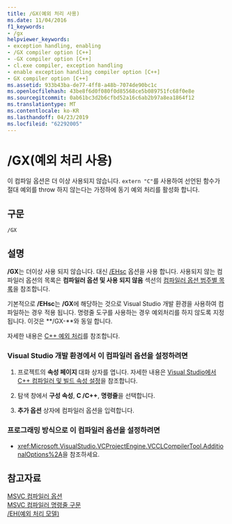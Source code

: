 ```yaml
---
title: /GX(예외 처리 사용)
ms.date: 11/04/2016
f1_keywords:
- /gx
helpviewer_keywords:
- exception handling, enabling
- /GX compiler option [C++]
- -GX compiler option [C++]
- cl.exe compiler, exception handling
- enable exception handling compiler option [C++]
- GX compiler option [C++]
ms.assetid: 933b43ba-de77-4ff8-a48b-7074de90bc1c
ms.openlocfilehash: 43be8f6d0f080f0d85568ce5b089751fc68f0e8e
ms.sourcegitcommit: 0ab61bc3d2b6cfbd52a16c6ab2b97a8ea1864f12
ms.translationtype: MT
ms.contentlocale: ko-KR
ms.lasthandoff: 04/23/2019
ms.locfileid: "62292005"
---
```

# <a name="gx-enable-exception-handling"></a>/GX(예외 처리 사용)

이 컴파일 옵션은 더 이상 사용되지 않습니다. `extern "C"`를 사용하여 선언된 함수가 절대 예외를 throw 하지 않는다는 가정하에 동기 예외 처리를 활성화 합니다.

## <a name="syntax"></a>구문

```
/GX
```

## <a name="remarks"></a>설명

**/GX**는 더이상 사용 되지 않습니다. 대신 [/EHsc](eh-exception-handling-model.md) 옵션을 사용 합니다. 사용되지 않는 컴파일러 옵션의 목록은 **컴파일러 옵션 및 사용 되지 않음** 섹션의 [컴파일러 옵션 범주별 목록](compiler-options-listed-by-category.md)을 참조합니다.

기본적으로 **/EHsc**는 **/GX**에 해당하는 것으로 Visual Studio 개발 환경을 사용하여 컴파일하는 경우 적용 됩니다. 명령줄 도구를 사용하는 경우 예외처리를 하지 않도록 지정 됩니다. 이것은 **/GX-**와 동일 합니다.

자세한 내용은 [ C++ 예외 처리](../../cpp/cpp-exception-handling.md)를 참조합니다.

### <a name="to-set-this-compiler-option-in-the-visual-studio-development-environment"></a>Visual Studio 개발 환경에서 이 컴파일러 옵션을 설정하려면

1. 프로젝트의 **속성 페이지** 대화 상자를 엽니다. 자세한 내용은 [Visual Studio에서 C++ 컴파일러 및 빌드 속성 설정](../working-with-project-properties.md)을 참조합니다.

1. 탐색 창에서 **구성 속성**, **C /C++**, **명령줄**을 선택합니다.

1. **추가 옵션** 상자에 컴파일러 옵션을 입력합니다.

### <a name="to-set-this-compiler-option-programmatically"></a>프로그래밍 방식으로 이 컴파일러 옵션을 설정하려면

- <xref:Microsoft.VisualStudio.VCProjectEngine.VCCLCompilerTool.AdditionalOptions%2A>을 참조하세요.

## <a name="see-also"></a>참고자료

[MSVC 컴파일러 옵션](compiler-options.md)<br/>
[MSVC 컴파일러 명령줄 구문](compiler-command-line-syntax.md)<br/>
[/EH(예외 처리 모델)](eh-exception-handling-model.md)
